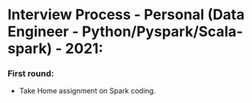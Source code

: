 # Interview Process - Personal (Data Engineer - Python/Pyspark/Scala-spark) - 2021:  
### First round:  
+ Take Home assignment on Spark coding.  
